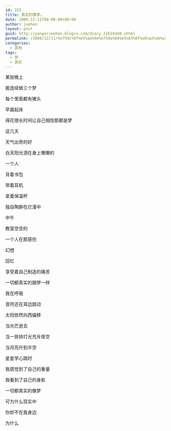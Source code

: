 ```yaml
---
id: 315
title: 真实的像梦…
date: 2008-12-11T08:00:00+00:00
author: jeehon
layout: post
guid: http://yangerjeehon.blogcn.com/diary,21618448.shtml
permalink: /2008/12/11/%e7%9c%9f%e5%ae%9e%e7%9a%84%e5%83%8f%e6%a2%a6%e2%80%a6/
categories:
  - 其他
tags:
  - 梦
  - 真实
---
```

某些晚上
  
能连续做三个梦
  
每个里面都有猪头
  
早晨起床
  
得花很长时间让自己相信那都是梦

这几天
  
天气出奇的好
  
白天阳光洒在身上懒懒的
  
一个人
  
背着书包
  
带着耳机
  
拿着保温杯
  
独自陶醉在烂漫中
  
中午
  
教室空空的
  
一个人在那感伤
  
幻想
  
回忆
  
享受着自己制造的痛苦
  
一切都真实的跟梦一样
  
我在呼吸
  
音符还在耳边跳动
  
太阳依然向西偏移

当光芒逝去
  
当一排排灯光充斥夜空
  
当月亮升到半空
  
星星学心跳时
  
我感觉到了自己的重量
  
我看到了自己的身影
  
一切都真实的像梦
  
可为什么现实中
  
你却不在我身边
  
为什么